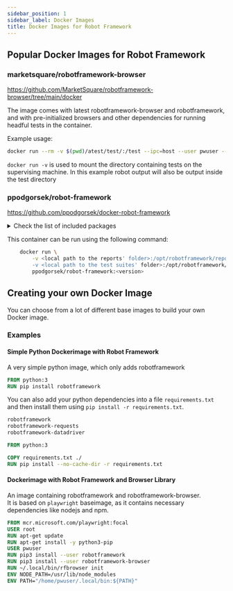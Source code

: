 ```yaml
---
sidebar_position: 1
sidebar_label: Docker Images
title: Docker Images for Robot Framework
---
```


## Popular Docker Images for Robot Framework

### marketsquare/robotframework-browser

https://github.com/MarketSquare/robotframework-browser/tree/main/docker

The image comes with latest robotframework-browser and robotframework, and with pre-initialized browsers and other dependencies for running headful tests in the container.

Example usage:
``` bash
docker run --rm -v $(pwd)/atest/test/:/test --ipc=host --user pwuser --security-opt seccomp=seccomp_profile.json marketsquare/robotframework-browser:latest bash -c "robot --outputdir /test/output /test"
```

`docker run -v` is used to mount the directory containing tests on the supervising machine. In this example robot output will also be output inside the test directory

### ppodgorsek/robot-framework

https://github.com/ppodgorsek/docker-robot-framework


<details>
  <summary>Check the list of included packages</summary>
  The image contains latest robot-framework and a huge collection of helpful libraries.

* [Robot Framework](https://github.com/robotframework/robotframework)
* [Robot Framework Browser Library](https://github.com/MarketSquare/robotframework-browser)
* [Robot Framework DatabaseLibrary](https://github.com/franz-see/Robotframework-Database-Library)
* [Robot Framework Datadriver](https://github.com/Snooz82/robotframework-datadriver)
* [Robot Framework DateTimeTZ](https://github.com/testautomation/DateTimeTZ)
* [Robot Framework Faker](https://github.com/guykisel/robotframework-faker)
* [Robot Framework FTPLibrary](https://github.com/kowalpy/Robot-Framework-FTP-Library)
* [Robot Framework IMAPLibrary 2](https://pypi.org/project/robotframework-imaplibrary2/)
* [Robot Framework Pabot](https://github.com/mkorpela/pabot)
* [Robot Framework Requests](https://github.com/bulkan/robotframework-requests)
* [Robot Framework SeleniumLibrary](https://github.com/robotframework/SeleniumLibrary)
* [Robot Framework SSHLibrary](https://github.com/robotframework/SSHLibrary)
* [Axe Selenium Library](https://github.com/mozilla-services/axe-selenium-python)
* Firefox
* Chromium
* [Amazon AWS CLI](https://pypi.org/project/awscli/)

</details>


This container can be run using the following command:

``` bash
    docker run \
        -v <local path to the reports' folder>:/opt/robotframework/reports:Z \
        -v <local path to the test suites' folder>:/opt/robotframework/tests:Z \
        ppodgorsek/robot-framework:<version>
```

## Creating your own Docker Image

You can choose from a lot of different base images to build your own Docker image.

### Examples


#### Simple Python Dockerimage with Robot Framework

A very simple python image, which only adds robotframework  

``` Dockerfile title="Dockerfile"
FROM python:3
RUN pip install robotframework
```

You can also add your python dependencies into a file `requirements.txt` and then install them using `pip install -r requirements.txt`.

```txt title="requirements.txt"
robotframework
robotframework-requests
robotframework-datadriver
```

``` Dockerfile title="Dockerfile"
FROM python:3

COPY requirements.txt ./
RUN pip install --no-cache-dir -r requirements.txt
```

#### Dockerimage with Robot Framework and Browser Library

An image containing robotframework and robotframework-browser.  
It is based on `playwright` baseimage, as it contains necessary dependencies like nodejs and npm.
``` Dockerfile title="Dockerfile"
FROM mcr.microsoft.com/playwright:focal
USER root
RUN apt-get update
RUN apt-get install -y python3-pip
USER pwuser
RUN pip3 install --user robotframework
RUN pip3 install --user robotframework-browser
RUN ~/.local/bin/rfbrowser init
ENV NODE_PATH=/usr/lib/node_modules
ENV PATH="/home/pwuser/.local/bin:${PATH}"
```
